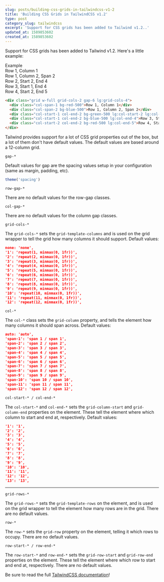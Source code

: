 ```yaml
---
slug: posts/building-css-grids-in-tailwindcss-v1-2
title: 'Building CSS Grids in TailwindCSS v1.2'
type: post
category_slug: tailwindcss
excerpt: 'Support for CSS grids has been added to Tailwind v1.2..'
updated_at: 1589853602
created_at: 1589853602
---
```


Support for CSS grids has been added to Tailwind v1.2\. Here's a little example:

<div class="p-4 pt-3 mb-4 bg-white border border-gray-300 rounded shadow-inner dark:border-gray-600 dark:bg-gray-200">
  <div class="m-0 mb-4 font-normal tracking-widest text-gray-400 font-heading dark:text-gray-500">
    Example
  </div>

  <div>
    <div class="grid w-full grid-cols-2 gap-6 lg:grid-cols-4">
      <div class="col-span-1 bg-red">
        Row 1, Column 1
      </div>
      <div class="col-span-2 bg-blue-500">
        Row 1, Column 2, Span 2
      </div>
      <div class="col-start-1 col-end-2 bg-green-500 lg:col-start-2 lg:col-end-4">
        Row 2, Start 2, End 4
      </div>
      <div class="col-start-1 col-end-2 bg-blue-500 lg:col-end-4">
        Row 3, Start 1, End 4
      </div>
      <div class="col-start-2 col-end-2 lg:col-end-5 bg-red">
        Row 4, Start 2, End 5
      </div>
    </div>
  </div>
</div>

```html
<div class="grid w-full grid-cols-2 gap-6 lg:grid-cols-4">
  <div class="col-span-1 bg-red-500">Row 1, Column 1</div>
  <div class="col-span-2 bg-blue-500">Row 1, Column 2, Span 2</div>
  <div class="col-start-1 col-end-2 bg-green-500 lg:col-start-2 lg:col-end-4">Row 2, Start 2, End 4</div>
  <div class="col-start-1 col-end-2 bg-blue-500 lg:col-end-4">Row 3, Start 1, End 4</div>
  <div class="col-start-2 col-end-2 bg-red-500 lg:col-end-5">Row 4, Start 2, End 5</div>
</div>
```

Tailwind provides support for a lot of CSS grid properties out of the box, but a lot of them don't have default values. The default values are based around a 12-column grid.

`gap-*`

Default values for gap are the spacing values setup in your configuration (same as margin, padding, etc).

```js
theme('spacing')
```

`row-gap-*`

There are no default values for the row-gap classes.

`col-gap-*`

There are no default values for the column gap classes.

`grid-cols-*`

The `grid-cols-*` sets the `grid-template-columns` and is used on the grid wrapper to tell the grid how many columns it should support. Default values:

```json
none: 'none',
'1': 'repeat(1, minmax(0, 1fr))',
'2': 'repeat(2, minmax(0, 1fr))',
'3': 'repeat(3, minmax(0, 1fr))',
'4': 'repeat(4, minmax(0, 1fr))',
'5': 'repeat(5, minmax(0, 1fr))',
'6': 'repeat(6, minmax(0, 1fr))',
'7': 'repeat(7, minmax(0, 1fr))',
'8': 'repeat(8, minmax(0, 1fr))',
'9': 'repeat(9, minmax(0, 1fr))',
'10': 'repeat(10, minmax(0, 1fr))',
'11': 'repeat(11, minmax(0, 1fr))',
'12': 'repeat(12, minmax(0, 1fr))',
```

`col-*`

The `col-*` class sets the `grid-column` property, and tells the element how many columns it should span across. Default values:

```json
auto: 'auto',
'span-1': 'span 1 / span 1',
'span-2': 'span 2 / span 2',
'span-3': 'span 3 / span 3',
'span-4': 'span 4 / span 4',
'span-5': 'span 5 / span 5',
'span-6': 'span 6 / span 6',
'span-7': 'span 7 / span 7',
'span-8': 'span 8 / span 8',
'span-9': 'span 9 / span 9',
'span-10': 'span 10 / span 10',
'span-11': 'span 11 / span 11',
'span-12': 'span 12 / span 12',
```

`col-start-* / col-end-*`

The `col-start-*` and `col-end-*` sets the `grid-column-start` and `grid-column-end` properties on the element. These tell the element where which column to start and end at, respectively. Default values:

```json
'1': '1',
'2': '2',
'3': '3',
'4': '4',
'5': '5',
'6': '6',
'7': '7',
'8': '8',
'9': '9',
'10': '10',
'11': '11',
'12': '12',
'13': '13',
```

---

`grid-rows-*`

The `grid-rows-*` sets the `grid-template-rows` on the element, and is used on the grid wrapper to tell the element how many rows are in the grid. There are no default values.

`row-*`

The `row-*` sets the `grid-row` property on the element, telling it which rows to occupy. There are no default values.

`row-start-* / row-end-*`

The `row-start-*` and `row-end-*` sets the `grid-row-start` and `grid-row-end` properties on the element. These tell the element where which row to start and end at, respectively. There are no default values.

Be sure to read the full [TailwindCSS documentation](https://tailwindcss.com/)!
